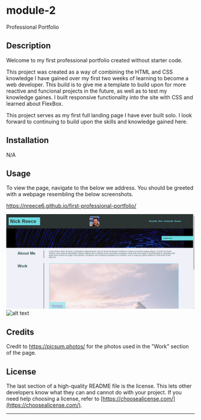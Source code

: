 # module-2
Professional Portfolio

## Description

Welcome to my first professional portfolio created without starter code. 

This project was created as a way of combining the HTML and CSS knowledge I have gained over my first two weeks of learning to become a web developer. This build is to give me a template to build upon for more reactive and funcional projects in the future, as well as to test my knowledge gaines. I built responsive functionality into the site with CSS and learned about FlexBox.

This project serves as my first full landing page I have ever built solo. I look forward to continuing to build upon the skills and knowledge gained here.

## Installation

N/A

## Usage

To view the page, navigate to the below we address. You should be greeted with a webpage resembling the below screenshots.

https://nreece6.github.io/first-professional-portfolio/

![alt text](assets/photos/portfolio-landing-page.PNG)
![alt text](assets/photos/porfolio-landing-page-2.png)

## Credits

Credit to https://picsum.photos/ for the photos used in the "Work" section of the page.

## License

The last section of a high-quality README file is the license. This lets other developers know what they can and cannot do with your project. If you need help choosing a license, refer to [https://choosealicense.com/](https://choosealicense.com/).

---

